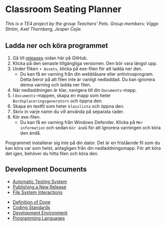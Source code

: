 # Classroom Seating Planner

###### This is a TE4 project by the group Teachers' Pets. Group members: Viggo Ström, Axel Thornberg, Jesper Cejie.

## Ladda ner och köra programmet

1.  Gå till [releases](https://github.com/NTIG-Uppsala/Classroom-Seating-Planner/releases)-sidan här på GitHub.
2.  Klicka på den senaste tillgängliga versionen. Den bör vara längst upp.
3.  Under fliken `▾ Assets`, klicka på exe-filen för att ladda ner den.
    -   Du kan få en varning från din webbläsare eller antivirusprogram. Detta beror på att filen inte är vanligt nedladdad. Du kan ignorera denna varning och ladda ner filen.
4.  När nedladdningen är klar, navigera till din `Documents`-mapp.
5.  I `Documents`-mappen, skapa en mapp som heter `Bordsplaceringsgeneratorn` och öppna den.
6.  Skapa en textfil som heter `klasslista` och öppna den.
7.  Skriv in varje namn du vill använda på separata rader.
8.  Kör exe-filen.
    -   Du kan få en varning från Windows Defender. Klicka på `Mer information` och sedan `Kör ändå` för att ignorera varningen och köra den ändå.

Programmet installerar sig inte på din dator. Det är en fristående fil som du kan köra var som helst, antagligen från din nedladdningsmapp. För att köra det igen, behöver du hitta filen och köra den.

## Development Documents

<!-- Below are the links to the guides/instructions -->
-   [Automatic Testing System](docs/automatic-testing-system.md)
-   [Publishing a New Release](docs/publishing-a-new-release.md)
-   [File System Interactions](docs/file-system-interactions.md)
<!-- Below are the links to the regulation docs -->
-   [Definition of Done](docs/definition-of-done.md)
-   [Coding Standards](docs/coding-standard.md)
-   [Development Environment](docs/development-environment.md)
-   [Programming Languages](docs/programming-languages.md)
